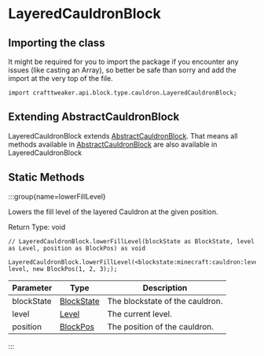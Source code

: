 # LayeredCauldronBlock

## Importing the class

It might be required for you to import the package if you encounter any issues (like casting an Array), so better be safe than sorry and add the import at the very top of the file.
```zenscript
import crafttweaker.api.block.type.cauldron.LayeredCauldronBlock;
```


## Extending AbstractCauldronBlock

LayeredCauldronBlock extends [AbstractCauldronBlock](/vanilla/api/block/type/cauldron/AbstractCauldronBlock). That means all methods available in [AbstractCauldronBlock](/vanilla/api/block/type/cauldron/AbstractCauldronBlock) are also available in LayeredCauldronBlock

## Static Methods

:::group{name=lowerFillLevel}

Lowers the fill level of the layered Cauldron at the given position.

Return Type: void

```zenscript
// LayeredCauldronBlock.lowerFillLevel(blockState as BlockState, level as Level, position as BlockPos) as void

LayeredCauldronBlock.lowerFillLevel(<blockstate:minecraft:cauldron:level=3>, level, new BlockPos(1, 2, 3););
```

| Parameter | Type | Description |
|-----------|------|-------------|
| blockState | [BlockState](/vanilla/api/block/BlockState) | The blockstate of the cauldron. |
| level | [Level](/vanilla/api/world/Level) | The current level. |
| position | [BlockPos](/vanilla/api/util/math/BlockPos) | The position of the cauldron. |


:::

